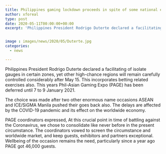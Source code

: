 ```yaml
---
title: Philippines gaming lockdown proceeds in spite of some national easing
author: xforeal 
type: post
date: 2020-05-11T00:00:00+00:00
excerpt: 'Philippines President Rodrigo Duterte declared a facilitating of isolate quantifies in certain regions, yet other high-hazard regions will remain carefully controlled significantly after May 15 '


image : images/news/2020/05/Duterte.jpg
categories:
  - news

---
```

Philippines President Rodrigo Duterte declared a facilitating of isolate gauges in certain zones, yet other high-chance regions will remain carefully controlled considerably after May 15. This incorporates betting related exercises also. This years Phil-Asian Gaming Expo (PAGE) has been deferred until 7 to 9 January 2021. 

The choice was made after two other enormous name occasions ASEAN and ICE/SiGMA Manila pushed their goes back also. The delays are affected by the COVID-19 pandemic and its effect on the worldwide economy. 

PAGE coordinators expressed, At this crucial point in time of battling against the Coronavirus, we chose to consolidate like never before in the present circumstance. The coordinators vowed to screen the circumstance and worldwide market, and keep guests, exhibitors and partners exceptional. Wellbeing of the occasion remains the need, particularly since a year ago PAGE got 46,000 guests.